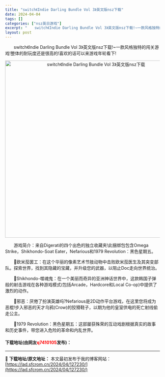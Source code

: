 ```yaml
---
title: "switch《Indie Darling Bundle Vol 3》英文版nsz下载"
date: 2024-04-04
tags: []
categories: ["nsz英日游戏"]
excerpt: "　　switch《Indie Darling Bundle Vol 3》英文版nsz下载!~一款风格独特的闯关游戏!整体的耐玩度还是很高的!喜欢的话可以来游戏年轮看下! 　　游戏简介：来自Digerati的四个出色的独立收藏夹!此捆绑包包含Omega Strike，Shikhondo-Soat Ea&hellip;"
layout: post
---
```


 <p>　　switch《Indie Darling Bundle Vol 3》英文版nsz下载!~一款风格独特的闯关游戏!整体的耐玩度还是很高的!喜欢的话可以来游戏年轮看下!</p> <p align="center"><img align="" border="0" src="https://lad.sfcrom.cn/wp-content/uploads/2024/04/20240404_660eac9dace8f.webp" width="576" alt="switch《Indie Darling Bundle Vol 3》英文版nsz下载" /></p> <p>　　游戏简介：来自Digerati的四个出色的独立收藏夹!此捆绑包包含Omega Strike，Shikhondo-Soat Eater，Nefarious和1979 Revolution：黑色星期五。</p> <p>　　欧米茄罢工：在这个华丽的像素艺术节肢动物中击败欧米茄医生及其突变部队。探索世界，找到其隐藏的宝藏，并升级您的武器，以阻止Doc走向世界统治。</p> <p>　　Shikhondo-噬魂鬼：在一个美丽而奇异的亚洲神话世界中，这款韩国子弹般的射击游戏在各种游戏模式(包括Arcade，Hardcore和Local Co-op)中提供了激烈的动作。</p> <p>　　邪恶：厌倦了扮演英雄吗?Nefarious是2D动作平台游戏，在这里您将成为恶棍!步入邪恶的天才乌鸦(Crow)的狡猾鞋子，以期为他的皇室供电的死亡射线偷走公主。</p> <p>　　1979 Revolution：黑色星期五：这部屡获殊荣的互动戏剧根据真实的故事和历史事件，带您进入危险的革命和内乱世界。</p> <p><h4>下载地址(由网友<font color="red">q7410105</font>发布)：</h4></p> 

---
📖 **下载地址/原文地址：** 本文最初发布于我的博客网站：[https://lad.sfcrom.cn/2024/04/127230/](https://lad.sfcrom.cn/2024/04/127230/)
